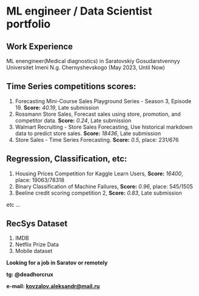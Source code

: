 # ML engineer / Data Scientist portfolio
## Work Experience
ML enengineer(Medical diagnostics) in Saratovskiy Gosudarstvennyy Universitet Imeni N.g. Chernyshevskogo (May 2023, Until Now)
## Time Series competitions scores:
1. Forecasting Mini-Course Sales Playground Series - Season 3, Episode 19. **Score:** *40.19*, Late submission
2. Rossmann Store Sales, Forecast sales using store, promotion, and competitor data. **Score:** *0.24*, Late submission
3. Walmart Recruiting - Store Sales Forecasting, Use historical markdown data to predict store sales. **Score:** *18436*, Late submission
4. Store Sales - Time Series Forecasting. **Score:** *0.5*, place: 231/676
## Regression, Classification, etc: 
1. Housing Prices Competition for Kaggle Learn Users, **Score:** *16400*, place: 19063/78318
2. Binary Classification of Machine Failures, **Score:** *0.96*, place: 545/1505
3. Beeline credit scoring competition 2, **Score:** *0.83*, Late submission

etc ...
## RecSys Dataset
1. IMDB
2. Netflix Prize Data
3. Mobile dataset

**Looking for a job in Saratov or remotely**

**tg: @deadhorcrux**

**e-mail: kovzalov.aleksandr@mail.ru**
